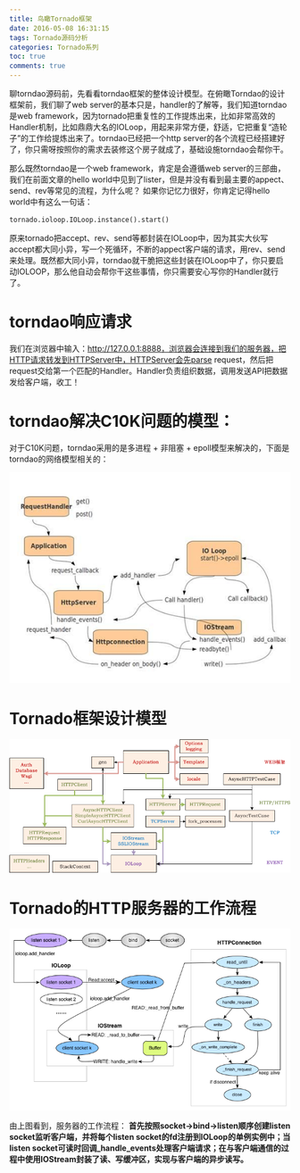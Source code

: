 ```yaml
---
title: 鸟瞰Tornado框架
date: 2016-05-08 16:31:15
tags: Tornado源码分析
categories: Tornado系列
toc: true
comments: true
---
```



聊torndao源码前，先看看torndao框架的整体设计模型。在俯瞰Torndao的设计框架前，我们聊了web server的基本只是，handler的了解等，我们知道torndao是web framework，因为tornado把重复性的工作提炼出来，比如非常高效的Handler机制，比如鼎鼎大名的IOLoop，用起来非常方便，舒适，它把重复“造轮子”的工作给提炼出来了。torndao已经把一个http server的各个流程已经搭建好了，你只需呀按照你的需求去装修这个房子就成了，基础设施torndao会帮你干。

<!-- more -->

那么既然torndao是一个web framework，肯定是会遵循web server的三部曲，我们在前面文章的hello world中见到了lister，但是并没有看到最主要的appect、send、rev等常见的流程，为什么呢？
如果你记忆力很好，你肯定记得hello world中有这么一句话：
```python
tornado.ioloop.IOLoop.instance().start()
```
原来tornado把accept、rev、send等都封装在IOLoop中，因为其实大伙写accept都大同小异，写一个死循环，不断的appect客户端的请求，用rev、send来处理。既然都大同小异，torndao就干脆把这些封装在IOLoop中了，你只要启动IOLOOP，那么他自动会帮你干这些事情，你只需要安心写你的Handler就行了。

# torndao响应请求

我们在浏览器中输入：http://127.0.0.1:8888，浏览器会连接到我们的服务器，把HTTP请求转发到HTTPServer中，HTTPServer会先parse request，然后把request交给第一个匹配的Handler。Handler负责组织数据，调用发送API把数据发给客户端，收工！


# torndao解决C10K问题的模型：

对于C10K问题，torndao采用的是多进程 + 非阻塞 + epoll模型来解决的，下面是torndao的网络模型相关的：

![torndao的网络模型](聊聊tornado源码之鸟瞰tornado框架/tornado_001.gif)

# Tornado框架设计模型

![torndao的网络模型](聊聊tornado源码之鸟瞰tornado框架/tornado_002.png)

# Tornado的HTTP服务器的工作流程

![torndao的网络模型](聊聊tornado源码之鸟瞰tornado框架/tornado_003.png)

由上图看到，服务器的工作流程：
**首先按照socket->bind->listen顺序创建listen socket监听客户端，并将每个listen socket的fd注册到IOLoop的单例实例中；当listen socket可读时回调_handle_events处理客户端请求；在与客户端通信的过程中使用IOStream封装了读、写缓冲区，实现与客户端的异步读写。**

